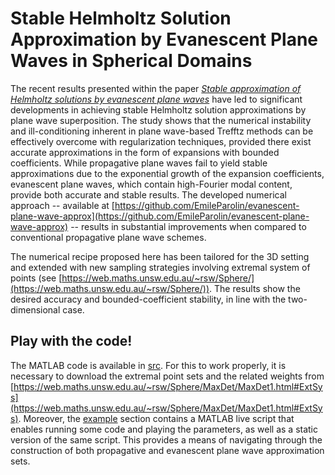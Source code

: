 # Stable Helmholtz Solution Approximation by Evanescent Plane Waves in Spherical Domains

The recent results presented within the paper [*Stable approximation of Helmholtz solutions by evanescent plane waves*](https://arxiv.org/abs/2202.05658) have led to significant developments in achieving stable Helmholtz solution approximations by plane wave superposition. The study shows that the numerical instability and ill-conditioning inherent in plane wave-based Trefftz methods can be effectively overcome with regularization techniques, provided there exist accurate approximations in the form of expansions with bounded coefficients. While propagative plane waves fail to yield stable approximations due to the exponential growth of the expansion coefficients, evanescent plane waves, which contain high-Fourier modal content, provide both accurate and stable results. The developed numerical approach -- available at [https://github.com/EmileParolin/evanescent-plane-wave-approx](https://github.com/EmileParolin/evanescent-plane-wave-approx) -- results in substantial improvements when compared to conventional propagative plane wave schemes.

The numerical recipe proposed here has been tailored for the 3D setting and extended with new sampling strategies involving extremal system of points (see [https://web.maths.unsw.edu.au/~rsw/Sphere/](https://web.maths.unsw.edu.au/~rsw/Sphere/)). The results show the desired accuracy and bounded-coefficient stability, in line with the two-dimensional case.

## Play with the code!

The MATLAB code is available in [src](src). For this to work properly, it is necessary to download the extremal point sets and the related weights from [https://web.maths.unsw.edu.au/~rsw/Sphere/MaxDet/MaxDet1.html#ExtSys](https://web.maths.unsw.edu.au/~rsw/Sphere/MaxDet/MaxDet1.html#ExtSys). Moreover, the [example](example) section contains a MATLAB live script that enables running some code and playing the parameters, as well as a static version of the same script. This provides a means of navigating through the construction of both propagative and evanescent plane wave approximation sets.
